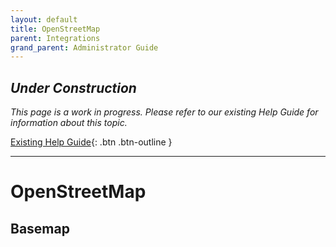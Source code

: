 ```yaml
---
layout: default
title: OpenStreetMap
parent: Integrations
grand_parent: Administrator Guide
---
```


## *Under Construction*

*This page is a work in progress. Please refer to our existing Help Guide for information about this topic.*

[Existing Help Guide](https://help.pozi.com/search?query=openstreetmap){: .btn .btn-outline }

---

# OpenStreetMap

## Basemap
